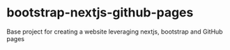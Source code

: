 # bootstrap-nextjs-github-pages
Base project for creating a website leveraging nextjs, bootstrap and GitHub pages
